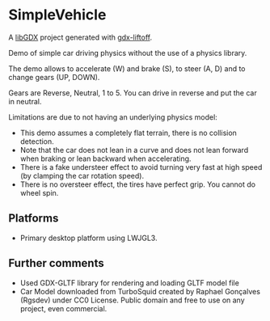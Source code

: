 # SimpleVehicle

A [libGDX](https://libgdx.com/) project generated with [gdx-liftoff](https://github.com/tommyettinger/gdx-liftoff).

Demo of simple car driving physics without the use of a physics library.

The demo allows to accelerate (W) and brake (S), to steer (A, D) and to change gears (UP, DOWN).

Gears are Reverse, Neutral, 1 to 5. You can drive in reverse and put the car in neutral.

Limitations are due to not having an underlying physics model:
- This demo assumes a completely flat terrain, there is no collision detection.
- Note that the car does not lean in a curve and does not lean forward when braking or lean backward when accelerating.
- There is a fake understeer effect to avoid turning very fast at high speed (by clamping the car rotation speed).
- There is no oversteer effect, the tires have perfect grip. You cannot do wheel spin.





## Platforms

-  Primary desktop platform using LWJGL3.

## Further comments
- Used GDX-GLTF library for rendering and loading GLTF model file
- Car Model downloaded from TurboSquid created by Raphael Gonçalves (Rgsdev) under CC0 License.  Public domain and free to use on any project, even commercial.

